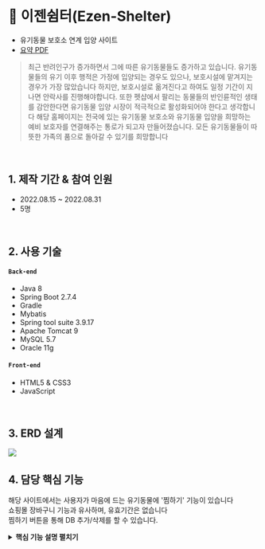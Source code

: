 # :pushpin: 이젠쉼터(Ezen-Shelter)
- 유기동물 보호소 연계 입양 사이트
- [요약 PDF](https://drive.google.com/file/d/1H_2cWuqbTyeWTTjuMFHTGxpQOhAxfxse/view?usp=sharing)
>최근 반려인구가 증가하면서 그에 따른 유기동물들도 증가하고 있습니다. 유기동물들의 유기 이후 행적은 가정에 입양되는 경우도 있으나, 보호시설에 맡겨지는 경우가 가장 많았습니다 하지만, 보호시설로 옮겨진다고 하여도 일정 기간이 지나면 안락사를 진행해야합니다. 또한 펫샵에서 팔리는 동물들의 반인륜적인 생태를 감안한다면 유기동물 입양 시장이 적극적으로 활성화되어야 한다고 생각합니다 해당 홈페이지는 전국에 있는 유기동물 보호소와 유기동물 입양을 희망하는 예비 보호자를 연결해주는 통로가 되고자 만들어졌습니다. 모든 유기동물들이 따뜻한 가족의 품으로 돌아갈 수 있기를 희망합니다


</br>

## 1. 제작 기간 & 참여 인원
- 2022.08.15 ~ 2022.08.31
- 5명

</br>

## 2. 사용 기술
#### `Back-end`
  - Java 8
  - Spring Boot 2.7.4
  - Gradle
  - Mybatis
  - Spring tool suite 3.9.17
  - Apache Tomcat 9
  - MySQL 5.7
  - Oracle 11g
#### `Front-end`
  - HTML5 & CSS3
  - JavaScript

</br>

## 3. ERD 설계
![](https://user-images.githubusercontent.com/115128823/195017521-8e5c8a5e-3996-43a2-98a8-94ecbfe5db03.jpg)


## 4. 담당 핵심 기능
해당 사이트에서는 사용자가 마음에 드는 유기동물에 '찜하기' 기능이 있습니다  
쇼핑몰 장바구니 기능과 유사하며, 유효기간은 없습니다  
찜하기 버튼을 통해 DB 추가/삭제를 할 수 있습니다.  

<details>
<summary><b>핵심 기능 설명 펼치기</b></summary>
<div markdown="1">

### 4.1. 찜하기

- **유기동물 상세페이지 조회 Controller** :pushpin: [코드 확인](https://github.com/chadol0313/Ezen-Shelter/blob/452a718d8e362438d9a93aeb6e77c83cd91743d5/Spring_EzenShelter/src/main/java/com/ezen/p2/controller/PetController.java#L84)
  - 상세페이지 클릭시 PetController에서는 Session에서 얻은 로그인유저의 아이디와 
  - 클릭한 상세페이지의 동물번호를 파라미터로 Heart테이블 DB를 조회합니다
  - 조회한 값을 Dto에 담고 setAttribute로 보냅니다
  - 서비스에서 동물번호로 조회한 결과를 해쉬맵에 담습니다
 
- **찜등록 및 삭제** :pushpin: [코드 확인](https://github.com/chadol0313/Ezen-Shelter/blob/452a718d8e362438d9a93aeb6e77c83cd91743d5/Spring_EzenShelter/src/main/java/com/ezen/p2/controller/PetController.java#L113)
  - session에서 회원정보를 얻어 MemberVO에 담습니다
  - Heart 객체를 생성하고 MemberVO 아이디와 @RequestParam으로 얻은 동물 번호를 HeartDto에 담습니다
  - Service에 HeartDto로 DB를 추가하는/삭제하는 메서드를 실행합니다
  - 페이지 유지를 위해 redirect로 돌아갑니다
  

### 4.2. 입양신청

- **요청 처리** :pushpin: [코드 확인](https://github.com/chadol0313/Ezen-Shelter/blob/452a718d8e362438d9a93aeb6e77c83cd91743d5/Spring_EzenShelter/src/main/java/com/ezen/p2/controller/PetController.java#L160)
  - @RequestParam으로 얻은 값을 HeartDto에 넣고 동물 상태를 변경합니다
  - 완료처리되면 mypage로 이동합니다


### 4.5. Repository

![](https://zuminternet.github.io/images/portal/post/2019-04-22-ZUM-Pilot-integer/flow_repo.png)

- **컨텐츠 저장** :pushpin: [코드 확인]()
  - URL 유효성 체크와 이미지, 제목 파싱이 끝난 컨텐츠는 DB에 저장합니다.
  - 저장된 컨텐츠는 다시 Repository - Service - Controller를 거쳐 화면단에 송출됩니다.

</div>
</details>

</br>

